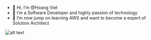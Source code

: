- 👋 Hi, I’m @Hoang Viet
- 🌱 I’m a Software Developer and highly passion of technology
- 💞️ I’m now jump on learning AWS and want to become a expert of Solution Architect

![alt text](https://www.codewars.com/users/hoangviet2796/badges/large)
<!---
hoangviet2796/hoangviet2796 is a ✨ special ✨ repository because its `README.md` (this file) appears on your GitHub profile.
You can click the Preview link to take a look at your changes.
--->
